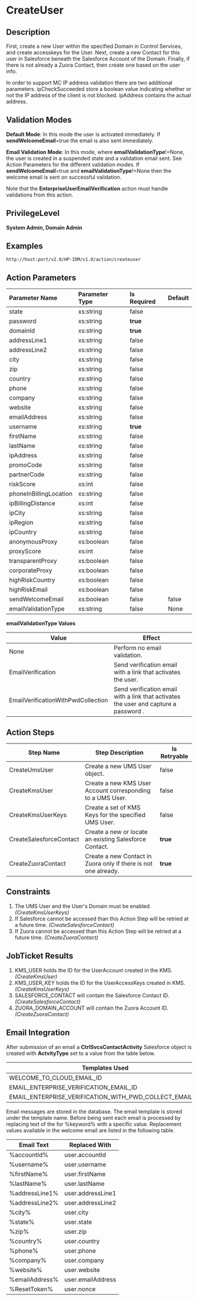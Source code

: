 # CreateUser

## Description ##

First, create a new User within the specified Domain in Control Services, and create accesskeys for the User. Next, create a new Contact for this user in Salesforce beneath the Salesforce Account of the Domain. Finally, if there is not already a Zuora Contact, then create one based on the user info.

In order to support MC IP address validation there are two additional parameters. ipCheckSucceeded store a boolean value indicating whether or not the IP address of the client is not blocked. ipAddress contains the actual address.


## Validation Modes ##

**Default Mode**: In this mode the user is activated immediately. If **sendWelcomeEmail**=true the email is also sent immediately.

**Email Validation Mode**: In this mode, where **emailValidationType**!=None, the user is created in a suspended state and a validation email sent. See Action Parameters for the different validation modes. If **sendWelcomeEmail**=true and **emailValidationType**!=None then the welcome email is sent on successful validation.

Note that the **EnterpriseUserEmailVerification** action must handle validations from this action.

## PrivilegeLevel ##

**System Admin, Domain Admin**

## Examples ##

    http://host:port/v2.0/HP-IDM/v1.0/action/createuser

## Action Parameters ##

| Parameter Name | Parameter Type | Is Required | Default |
| :------------- | :------------- | :---------- | :------ |
| state	| xs:string 	| false 	| 	|
| password 	| xs:string 	| **true**	| 	|
| domainId	| xs:string 	| **true** 	| 	|
| addressLine1	| xs:string 	| false 	| 	|
| addressLine2	| xs:string 	| false 	| 	|
| city	| xs:string 	| false 	| 	|
| zip	| xs:string 	| false 	| 	|
| country	| xs:string 	| false 	| 	|
| phone	| xs:string 	| false 	| 	|
| company	| xs:string 	| false 	| 	|
| website	| xs:string 	| false 	| 	|
| emailAddress	| xs:string 	| false 	| 	|
| username 	| xs:string 	| **true**	| 	|
| firstName	| xs:string 	| false 	| 	|
| lastName	| xs:string 	| false 	| 	|
| ipAddress	| xs:string 	| false 	| 	|
| promoCode	| xs:string	| false	| 	|
| partnerCode	| xs:string	| false	| 	|
| riskScore	| xs:int 	| false 	| 	| 
| phoneInBillingLocation	| xs:string 	| false 	| 	|
| ipBillingDistance	| xs:int 	| false 	| 	|
| ipCity	| xs:string 	| false 	| 	|
| ipRegion	| xs:string 	| false 	| 	|
| ipCountry	| xs:string 	| false 	| 	|
| anonymousProxy	| xs:boolean 	| false 	| 	|
| proxyScore	| xs:int 	| false 	| 	|
| transparentProxy	| xs:boolean 	| false 	| 	|
| corporateProxy	| xs:boolean 	| false 	| 	|
| highRiskCountry	| xs:boolean 	| false 	| 	|
| highRiskEmail	| xs:boolean 	| false 	| 	|
| sendWelcomeEmail 	| xs:boolean 	| false	| false	|
| emailValidationType 	| xs:string 	| false 	| None	|

**emailValidationType Values**

| Value	| Effect 	|
| ------	| --------	|
| None 	| Perform no email validation. 	|
| EmailVerification 	| Send verification email with a link that activates the user.	|
| EmailVerificationWithPwdCollection 	| Send verification email with a link that activates the user and capture a password .	|

## Action Steps ##

| Step Name 	| Step Description 	| Is Retryable 	|
| -----------	| ------------------	| -------------	|
| CreateUmsUser 	| Create a new UMS User object. 	| false 	|
| CreateKmsUser 	| Create a new KMS User Account corresponding to a UMS User. 	| false 	|
| CreateKmsUserKeys 	| Create a set of KMS Keys for the specified UMS User. 	| false 	|
| CreateSalesforceContact 	| Create a new or locate an existing Salesforce Contact. 	| **true** 	|
| CreateZuoraContact 	| Create a new Contact in Zuora only if there is not one already. 	| **true** 	|

## Constraints ##

1. The UMS User and the User's Domain must be enabled. _(CreateKmsUserKeys)_
1. If Salesforce cannot be accessed than this Action Step will be retried at a future time. _(CreateSalesforceContact)_
1. If Zuora cannot be accessed than this Action Step will be retried at a future time. _(CreateZuoraContact)_

## JobTicket Results ##

1. KMS_USER holds the ID for the UserAccount created in the KMS. _(CreateKmsUser)_
1. KMS_USER_KEY holds the ID for the UserAccessKeys created in KMS. _(CreateKmsUserKeys)_
1. SALESFORCE_CONTACT will contain the Salesforce Contact ID. _(CreateSalesforceContact)_
1. ZUORA_DOMAIN_ACCOUNT will contain the Zuora Account ID. _(CreateZuoraContact)_

## Email Integration ##

After submission of an email a **CtrlSvcsContactActivity** Salesforce object is created with **ActvityType** set to a value from the table below.

| Templates Used	| CtrlSvcsContactActivity Type 	|
| -------------- 	| ----------------------------- 	|
| WELCOME_TO_CLOUD_EMAIL_ID 	| WelcomeEmailSent	|
| EMAIL_ENTERPRISE_VERIFICATION_EMAIL_ID 	| EmailVerifEmailSent	|
| EMAIL_ENTERPRISE_VERIFICATION_WITH_PWD_COLLECT_EMAIL_ID 	| EntVerifEmailWithPwdCollectSent	|

Email messages are stored in the database. The email template is stored under the template name. Before being sent each email is processed by replacing text of the for %keyword% with a specific value. Replacement values available in the welcome email are listed in the following table.

| Email Text 	| Replaced With 	|
| ---------- 	| -------------- 	|
| %accountId% 	| user.accountId 	|
| %username% 	| user.username 	|
| %firstName% 	| user.firstName 	|
| %lastName% 	| user.lastName 	|
| %addressLine1% 	| user.addressLine1 	|
| %addressLine2% 	| user.addressLine2 	|
| %city% 	| user.city 	|
| %state% 	| user.state 	|
| %zip% 	| user.zip 	|
| %country% 	| user.country 	|
| %phone% 	| user.phone 	|
| %company% 	| user.company 	|
| %website% 	| user.website 	|
| %emailAddress% 	| user.emailAddress 	|
| %ResetToken%	| user.nonce	|
